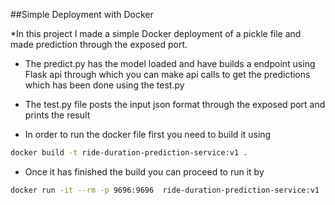 ##Simple Deployment with Docker

*In this project I made a simple Docker deployment of a pickle file and made prediction through the exposed port.

* The predict.py has the model loaded and have  builds a endpoint using Flask api through which you can make api calls to get the predictions which has been done using the test.py

* The test.py file posts the input  json format through the exposed port and prints the result

-  In order to run the docker file first you need to build it using

```bash
docker build -t ride-duration-prediction-service:v1 .
```

- Once it has finished the build you can proceed to run it by 

```bash
docker run -it --rm -p 9696:9696  ride-duration-prediction-service:v1
```